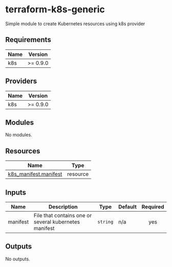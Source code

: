 # terraform-k8s-generic

Simple module to create Kubernetes resources using k8s provider

<!-- BEGIN_TF_DOCS -->
## Requirements

| Name | Version |
|------|---------|
| k8s | >= 0.9.0 |

## Providers

| Name | Version |
|------|---------|
| k8s | >= 0.9.0 |

## Modules

No modules.

## Resources

| Name | Type |
|------|------|
| [k8s_manifest.manifest](https://registry.terraform.io/providers/banzaicloud/k8s/latest/docs/resources/manifest) | resource |

## Inputs

| Name | Description | Type | Default | Required |
|------|-------------|------|---------|:--------:|
| manifest | File that contains one or several kubernetes manifest | `string` | n/a | yes |

## Outputs

No outputs.
<!-- END_TF_DOCS -->